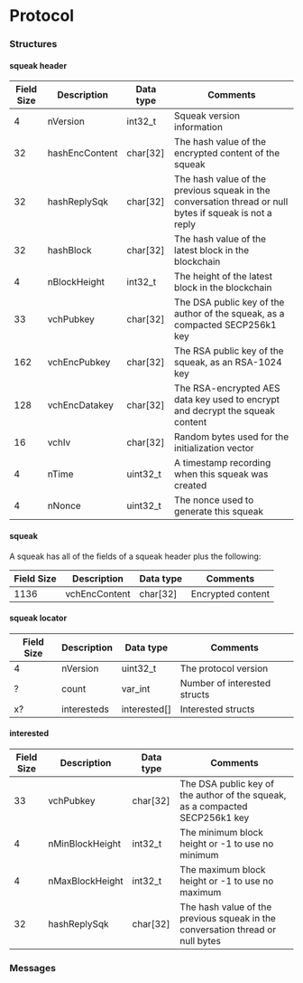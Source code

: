# Protocol

### Structures

#### squeak header

Field Size | Description | Data type | Comments
--- | --- | --- | ---
4 | nVersion | int32_t | Squeak version information
32 | hashEncContent | char[32] | The hash value of the encrypted content of the squeak
32 | hashReplySqk | char[32] | The hash value of the previous squeak in the conversation thread or null bytes if squeak is not a reply
32 | hashBlock | char[32] | The hash value of the latest block in the blockchain
4 | nBlockHeight | int32_t | The height of the latest block in the blockchain
33 | vchPubkey | char[32] | The DSA public key of the author of the squeak, as a compacted SECP256k1 key
162 | vchEncPubkey | char[32] | The RSA public key of the squeak, as an RSA-1024 key
128 | vchEncDatakey | char[32] | The RSA-encrypted AES data key used to encrypt and decrypt the squeak content
16 | vchIv | char[32] | Random bytes used for the initialization vector
4 | nTime | uint32_t | A timestamp recording when this squeak was created
4 | nNonce | uint32_t | The nonce used to generate this squeak

#### squeak

A squeak has all of the fields of a squeak header plus the following:

Field Size | Description | Data type | Comments
--- | --- | --- | ---
1136 | vchEncContent | char[32] | Encrypted content

#### squeak locator

Field Size | Description | Data type | Comments
--- | --- | --- | ---
4 | nVersion | uint32_t | The protocol version
? | count | var_int | Number of interested structs
x? | interesteds | interested[] | Interested structs

#### interested

Field Size | Description | Data type | Comments
--- | --- | --- | ---
33 | vchPubkey | char[32] | The DSA public key of the author of the squeak, as a compacted SECP256k1 key
4 | nMinBlockHeight | int32_t | The minimum block height or -1 to use no minimum
4 | nMaxBlockHeight | int32_t | The maximum block height or -1 to use no maximum
32 | hashReplySqk | char[32] | The hash value of the previous squeak in the conversation thread or null bytes

### Messages
